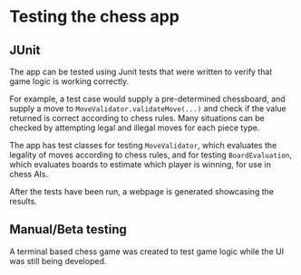 # Testing the chess app

## JUnit
The app can be tested using Junit tests that were written to verify that game logic is working correctly.

For example, a test case would supply a pre-determined chessboard, and supply a move to `MoveValidator.validateMove(...)` and check if the value returned is correct according to chess rules. Many situations can be checked by attempting legal and illegal moves for each piece type.  
  
The app has test classes for testing `MoveValidator`, which evaluates the legality of moves according to chess rules, and for testing `BoardEvaluation`, which evaluates boards to estimate which player is winning, for use in chess AIs. 

After the tests have been run, a webpage is generated showcasing the results.

## Manual/Beta testing
A terminal based chess game was created to test game logic while the UI was still being developed. 
